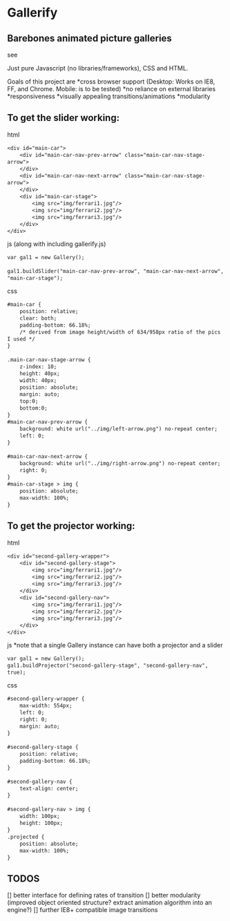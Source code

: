Gallerify
====================

Barebones animated picture galleries
--------------------------------------------

see <link>

Just pure Javascript (no libraries/frameworks), CSS and HTML.

Goals of this project are
*cross browser support (Desktop: Works on IE8, FF, and Chrome. Mobile: is to be tested)
*no reliance on external libraries
*responsiveness
*visually appealing transitions/animations
*modularity

To get the slider working:
----------------------------------

html

    <div id="main-car">
        <div id="main-car-nav-prev-arrow" class="main-car-nav-stage-arrow">
        </div>
        <div id="main-car-nav-next-arrow" class="main-car-nav-stage-arrow">
        </div>
        <div id="main-car-stage">
            <img src="img/ferrari1.jpg"/>
            <img src="img/ferrari2.jpg"/>
            <img src="img/ferrari3.jpg"/>
        </div>
    </div>

js (along with including gallerify.js)

    var gal1 = new Gallery();

    gal1.buildSlider("main-car-nav-prev-arrow", "main-car-nav-next-arrow", "main-car-stage");

css

    #main-car {
        position: relative;
        clear: both;
        padding-bottom: 66.18%;
        /* derived from image height/width of 634/958px ratio of the pics I used */
    }

    .main-car-nav-stage-arrow {
        z-index: 10;
        height: 40px;
        width: 40px;
        position: absolute;
        margin: auto;
        top:0;
        bottom:0;
    }
    #main-car-nav-prev-arrow {
        background: white url("../img/left-arrow.png") no-repeat center;
        left: 0; 
    }

    #main-car-nav-next-arrow {
        background: white url("../img/right-arrow.png") no-repeat center;
        right: 0;
    }
    #main-car-stage > img {
        position: absolute;
        max-width: 100%;
    }

To get the projector working:
----------------------------------

html

    <div id="second-gallery-wrapper">
        <div id="second-gallery-stage">
            <img src="img/ferrari1.jpg"/>
            <img src="img/ferrari2.jpg"/>
            <img src="img/ferrari3.jpg"/>
        </div>
        <div id="second-gallery-nav">
            <img src="img/ferrari1.jpg"/>
            <img src="img/ferrari2.jpg"/>
            <img src="img/ferrari3.jpg"/>
        </div>
    </div>

js *note that a single Gallery instance can have both a projector and a slider

    var gal1 = new Gallery();
    gal1.buildProjector("second-gallery-stage", "second-gallery-nav", true);

css

    #second-gallery-wrapper {
        max-width: 554px;
        left: 0;
        right: 0;
        margin: auto;
    }

    #second-gallery-stage {
        position: relative;
        padding-bottom: 66.18%;
    }

    #second-gallery-nav {
        text-align: center;
    }

    #second-gallery-nav > img {
        width: 100px;
        height: 100px;
    }
    .projected {
        position: absolute;
        max-width: 100%;
    }

TODOS
--------------

[] better interface for defining rates of transition
[] better modularity (improved object oriented structure? extract animation algorithm into an engine?)
[] further IE8+ compatible image transitions
